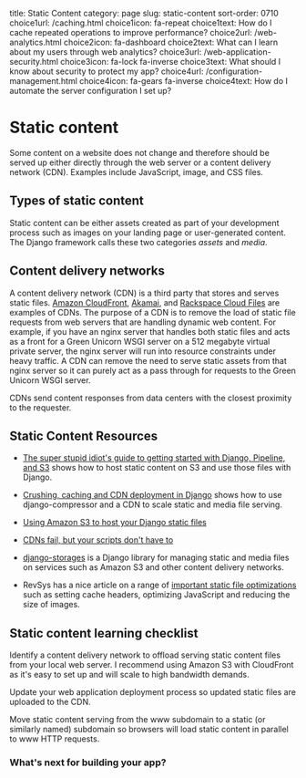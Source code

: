 title: Static Content
category: page
slug: static-content
sort-order: 0710
choice1url: /caching.html
choice1icon: fa-repeat
choice1text: How do I cache repeated operations to improve performance?
choice2url: /web-analytics.html
choice2icon: fa-dashboard
choice2text: What can I learn about my users through web analytics?
choice3url: /web-application-security.html
choice3icon: fa-lock fa-inverse
choice3text: What should I know about security to protect my app?
choice4url: /configuration-management.html
choice4icon: fa-gears fa-inverse
choice4text: How do I automate the server configuration I set up?


# Static content
Some content on a website does not change and therefore should be served
up either directly through the web server or a content delivery network (CDN).
Examples include JavaScript, image, and CSS files.


## Types of static content
Static content can be either assets created as part of your development
process such as images on your landing page or user-generated content. The 
Django framework calls these two categories *assets* and *media*.


## Content delivery networks
A content delivery network (CDN) is a third party that stores and serves 
static files. [Amazon CloudFront](http://aws.amazon.com/cloudfront/),
[Akamai](http://www.akamai.com/), and 
[Rackspace Cloud Files](http://www.rackspace.com/cloud/public/files/) 
are examples of CDNs. The purpose of a CDN is to remove the load of static
file requests from web servers that are handling dynamic web content. For
example, if you have an nginx server that handles both static files and 
acts as a front for a Green Unicorn WSGI server on a 512 megabyte 
virtual private server, the nginx server will run into resource 
constraints under heavy traffic. A CDN can remove the need to serve static
assets from that nginx server so it can purely act as a pass through for 
requests to the Green Unicorn WSGI server.

CDNs send content responses from data centers with the closest proximity to the requester.


## Static Content Resources
* [The super stupid idiot's guide to getting started with Django, Pipeline, and S3](http://blog.iambob.me/the-super-stupid-idiots-guide-to-getting-started-with-django-pipeline-and-s3/)
  shows how to host static content on S3 and use those files with Django.

* [Crushing, caching and CDN deployment in Django](http://tech.marksblogg.com/crushing-caching-cdn-django.html)
  shows how to use django-compressor and a CDN to scale static and media
  file serving.

* [Using Amazon S3 to host your Django static files](http://blog.doismellburning.co.uk/2012/07/14/using-amazon-s3-to-host-your-django-static-files/)

* [CDNs fail, but your scripts don't have to](http://www.hanselman.com/blog/CDNsFailButYourScriptsDontHaveToFallbackFromCDNToLocalJQuery.aspx)

* [django-storages](http://django-storages.readthedocs.org/en/latest/) is 
a Django library for managing static and media files on services such as
Amazon S3 and other content delivery networks.

* RevSys has a nice article on a range of 
  [important static file optimizations](http://www.revsys.com/12days/front-end-performance/)
  such as setting cache headers, optimizing JavaScript and reducing the
  size of images.


## Static content learning checklist
<i class="fa fa-check-square-o"></i>
Identify a content delivery network to offload serving static content files
from your local web server. I recommend using Amazon S3 with CloudFront as 
it's easy to set up and will scale to high bandwidth demands.

<i class="fa fa-check-square-o"></i>
Update your web application deployment process so updated static files are
uploaded to the CDN. 

<i class="fa fa-check-square-o"></i>
Move static content serving from the www subdomain to a static (or similarly
named) subdomain so browsers will load static content in parallel to www
HTTP requests.


### What's next for building your app?
